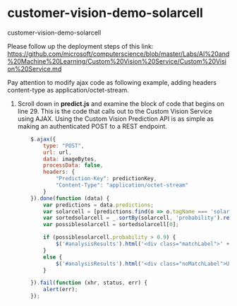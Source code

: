 # customer-vision-demo-solarcell
 customer-vision-demo-solarcell

 Please follow up the deployment steps of this link: https://github.com/microsoft/computerscience/blob/master/Labs/AI%20and%20Machine%20Learning/Custom%20Vision%20Service/Custom%20Vision%20Service.md

 Pay attention to modify ajax code as following example, adding headers content-type as application/octet-stream.

1. Scroll down in **predict.js** and examine the block of code that begins on line 29. This is the code that calls out to the Custom Vision Service using AJAX. Using the Custom Vision Prediction API is as simple as making an authenticated POST to a REST endpoint.

	```javascript
        $.ajax({
            type: "POST",
            url: url,
            data: imageBytes,
            processData: false,
            headers: {
                "Prediction-Key": predictionKey,
                "Content-Type": "application/octet-stream"
            }
        }).done(function (data) {
            var predictions = data.predictions;
            var solarcell = [predictions.find(o => o.tagName === 'solarcell-bad'), predictions.find(o => o.tagName === 'solarcell-good')];
            var sortedsolarcell = _.sortBy(solarcell, 'probability').reverse();
            var possiblesolarcell = sortedsolarcell[0];

            if (possiblesolarcell.probability > 0.9) {
                $('#analysisResults').html('<div class="matchLabel">' + possiblesolarcell.tagName + ' (' + (possiblesolarcell.probability * 100).toFixed(0) + '%)' + '</div>');
            }
            else {
                $('#analysisResults').html('<div class="noMatchLabel">Unknown picture</div>');
            }

        }).fail(function (xhr, status, err) {
            alert(err);
        });
	```
